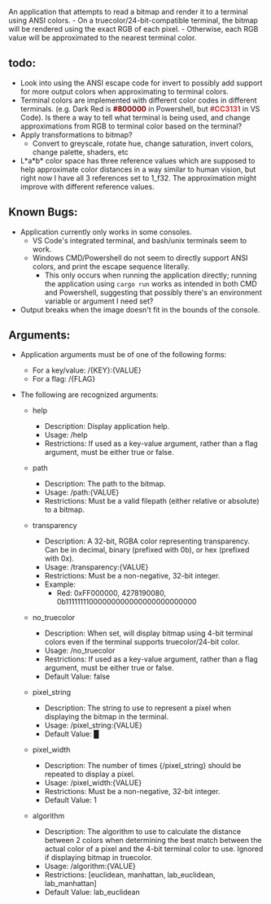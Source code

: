 An application that attempts to read a bitmap and render it to a terminal using ANSI colors.
    - On a truecolor/24-bit-compatible terminal, the bitmap will be rendered using the exact RGB of each pixel.
    - Otherwise, each RGB value will be approximated to the nearest terminal color.

## todo:
- Look into using the ANSI escape code for invert to possibly add support for more output colors when approximating to terminal colors.
- Terminal colors are implemented with different color codes in different terminals. (e.g. Dark Red is <span style="font-weight: bold; color: #800000">#800000</span> in Powershell, but <span style="font-weight: bold; color: #CC3131">#CC3131</span> in VS Code). Is there a way to tell what terminal is being used, and change approximations from RGB to terminal color based on the terminal?
- Apply transformations to bitmap?
  - Convert to greyscale, rotate hue, change saturation, invert colors, change palette, shaders, etc
- L\*a\*b\* color space has three reference values which are supposed to help approximate color distances in a way similar to human vision, but right now I have all 3 references set to 1_f32. The approximation might improve with different reference values.

## Known Bugs:
- Application currently only works in some consoles.
  - VS Code's integrated terminal, and bash/unix terminals seem to work.
  - Windows CMD/Powershell do not seem to directly support ANSI colors, and print the escape sequence literally.
    - This only occurs when running the application directly; running the application using ```cargo run``` works as intended in both CMD and Powershell, suggesting that possibly there's an environment variable or argument I need set?
- Output breaks when the image doesn't fit in the bounds of the console.

## Arguments:

- Application arguments must be of one of the following forms:
  - For a key/value: /{KEY}:{VALUE}
  - For a flag: /{FLAG}

- The following are recognized arguments:

    - help
        - Description: Display application help.
        - Usage: /help
        - Restrictions: If used as a key-value argument, rather than a flag argument, must be either true or false.

    - path
        - Description: The path to the bitmap.
        - Usage: /path:{VALUE}
        - Restrictions: Must be a valid filepath (either relative or absolute) to a bitmap.

    - transparency
        - Description: A 32-bit, RGBA color representing transparency. Can be in decimal, binary (prefixed with 0b), or hex (prefixed with 0x).
        - Usage: /transparency:{VALUE}
        - Restrictions: Must be a non-negative, 32-bit integer.
        - Example:
          - Red: 0xFF000000, 4278190080, 0b11111111000000000000000000000000

    - no_truecolor
        - Description: When set, will display bitmap using 4-bit terminal colors even if the terminal supports truecolor/24-bit color.
        - Usage: /no_truecolor
        - Restrictions: If used as a key-value argument, rather than a flag argument, must be either true or false.
        - Default Value: false

    - pixel_string
        - Description: The string to use to represent a pixel when displaying the bitmap in the terminal.
        - Usage: /pixel_string:{VALUE}
        - Default Value: █

    - pixel_width
        - Description: The number of times {/pixel_string} should be repeated to display a pixel.
        - Usage: /pixel_width:{VALUE}
        - Restrictions: Must be a non-negative, 32-bit integer.
        - Default Value: 1

    - algorithm
    	- Description: The algorithm to use to calculate the distance between 2 colors when determining the best match between the actual color of a pixel and the 4-bit terminal color to use. Ignored if displaying bitmap in truecolor.
    	- Usage: /algorithm:{VALUE}
    	- Restrictions: [euclidean, manhattan, lab_euclidean, lab_manhattan]
    	- Default Value: lab_euclidean